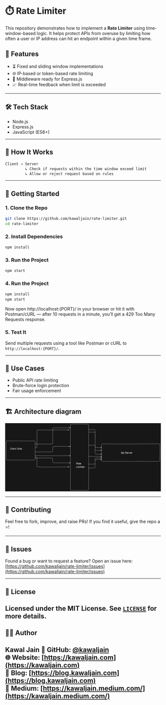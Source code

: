 # ⏱️ Rate Limiter

This repository demonstrates how to implement a **Rate Limiter** using time-window-based logic. It helps protect APIs from overuse by limiting how often a user or IP address can hit an endpoint within a given time frame.

## 🚀 Features

- ⏳ Fixed and sliding window implementations
- 🌐 IP-based or token-based rate limiting
- 🔐 Middleware ready for Express.js
- 📈 Real-time feedback when limit is exceeded

---

## 🛠️ Tech Stack

- Node.js
- Express.js
- JavaScript (ES6+)

---

## 🧪 How It Works

```text
Client → Server
         ↳ Check if requests within the time window exceed limit
         ↳ Allow or reject request based on rules
````

---

## 🏁 Getting Started

### 1. Clone the Repo

```bash
git clone https://github.com/kawaljain/rate-limiter.git
cd rate-limiter
```

### 2. Install Dependencies

```bash
npm install
```

### 3. Run the Project

```bash
npm start
```

### 4. Run the Project

```bash
npm install
npm start

```
Now open http://localhost:{PORT}/ in your browser or hit it with Postman/cURL — after 10 requests in a minute, you’ll get a 429 Too Many Requests response.

### 5. Test It

Send multiple requests using a tool like Postman or cURL to `http://localhost:{PORT}/`.

---

## 📌 Use Cases

* Public API rate limiting
* Brute-force login protection
* Fair usage enforcement

---

## 🏗️ Architecture diagram

![ Rate Limiter Architecture](./rate-limiter.png)

---

## 🙌 Contributing

Feel free to fork, improve, and raise PRs!
If you find it useful, give the repo a ⭐️!

---

## 🐛 Issues

Found a bug or want to request a feature?
Open an issue here: [https://github.com/kawaljain/rate-limiter/issues](https://github.com/kawaljain/rate-limiter/issues)

---

## 📄 License

Licensed under the **MIT License**. See [`LICENSE`](./LICENSE) for more details.
---

## 🧑‍💻 Author

**Kawal Jain**
🔗 GitHub: [@kawaljain](https://github.com/kawaljain)  
🌐 Website: [https://kawaljain.com](https://kawaljain.com)  
📝 Blog: [https://blog.kawaljain.com](https://blog.kawaljain.com)  
📝 Medium: [https://kawaljain.medium.com/](https://kawaljain.medium.com/)  
---


